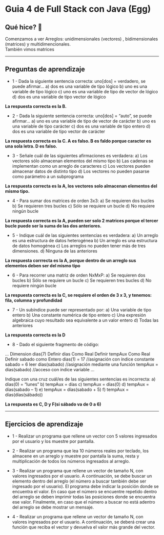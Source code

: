 # Guia 4 de Full Stack con Java (Egg)

## Qué hice? 🚀

Comenzamos a ver Arreglos: unidimensionales (vectores) , bidimensionales (matrices) y multidimencionales. <br>
También vimos matrices


---

## Preguntas de aprendizaje

* 1 -  Dada la siguiente sentencia correcta: uno[dos] = verdadero, se puede afirmar…
	a) dos es una variable de tipo lógico
	b) uno es una variable de tipo lógico
	c) uno es una variable de tipo de vector de lógico
	d) dos es una variable de tipo vector de lógico

**La respuesta correcta es la B.**

* 2 - Dada la siguiente sentencia correcta: uno[dos] = “auto”, se puede afirmar...
	a) uno es una variable de tipo de vector de carácter
	b) uno es una variable de tipo carácter
	c) dos es una variable de tipo entero
	d) dos es una variable de tipo vector de carácter

**La respuesta correcta es la C. A es falso. B es faldo porque caracter es una sola letra. D es falso.**

* 3 - Señale cuál de las siguientes afirmaciones es verdadera:
	a) Los vectores sólo almacenan elementos del mismo tipo
	b) Las cadenas se implementan como un arreglo de caracteres
	c) Los vectores pueden almacenar datos de distinto tipo
	d) Los vectores no pueden pasarse como parámetro a un subprograma
	
**La respuesta correcta es la A, los vectores solo almacenan elementos del mismo tipo.**

* 4 - Para sumar dos matrices de orden 3x3:
	a) Se requieren dos bucles
	b) Se requieren tres bucles
	c) Sólo se requiere un bucle
	d) No requiere ningún bucle

**La respuesta correcta es la A, pueden ser solo 2 matrices porque el tercer bucle puede ser la suma de las dos anteriores.**

* 5 - Indique cuál de las siguientes sentencias es verdadera:
	a) Un arreglo es una estructura de datos heterogénea
	b) Un arreglo es una estructura de datos homogénea
	c) Los arreglos no pueden tener más de tres dimensiones.
	d) Ninguna de las anteriores
	
**La respuesta corrrecta es la A, porque dentro de un arreglo sus elementos deben ser del mismo tipo**

* 6 - Para recorrer una matriz de orden NxMxP:
	a) Se requieren dos bucles
	b) Sólo se requiere un bucle
	c) Se requieren tres bucles
	d) No requiere ningún bucle
	
**La respuesta correcta es la C, se requiere el orden de 3 x 3, y tenemos: fila, columna y profundidad**

* 7 - Un subíndice puede ser representado por:
	a) Una variable de tipo entero
	b) Una constante numérica de tipo entero
	c) Una expresión algebraica cuyo resultado sea equivalente a un valor entero
	d) Todas las anteriores
	
**La respuesta correcta es la D**

* 8 - Dado el siguiente fragmento de código:

...
Dimension dias(7)
Definir dias Como Real
Definir tempAux Como Real
Definir sabado como Entero
dias(1) = 17 //asignación con índice constante
sabado = 6
leer dias(sabado) //asignación mediante una función
tempAux = dias(sabado) //acceso con índice variable
...

Indique con una cruz cuál/es de las siguientes sentencias es incorrecta:
a) días(0) = “lunes”
b) tempAux = días
c) tempAux = días(0)
d) tempAux = días(sabado – 1)
e) tempAux = días(sabado + 5)
f) tempAux = días(días(sábado))

**La respuesta es C, D y F(si sábado va de 0 a 6)**

---

## Ejercicios de aprendizaje

* 1 - Realizar un programa que rellene un vector con 5 valores ingresados por el usuario y los
muestre por pantalla.

* 2 - Realizar un programa que lea 10 números reales por teclado, los almacene en un arreglo
y muestre por pantalla la suma, resta y multiplicación de todos los números ingresados
al arreglo.

* 3 - Realizar un programa que rellene un vector de tamaño N, con valores ingresados por el
usuario. A continuación, se debe buscar un elemento dentro del arreglo (el número a
buscar también debe ser ingresado por el usuario). El programa debe indicar la posición
donde se encuentra el valor. En caso que el número se encuentre repetido dentro del
arreglo se deben imprimir todas las posiciones donde se encuentra ese valor.
Finalmente, en caso que el número a buscar no está adentro del arreglo se debe mostrar
un mensaje.

* 4 - Realizar un programa que rellene un vector de tamaño N, con valores ingresados por el
usuario. A continuación, se deberá crear una función que reciba el vector y devuelva el
valor más grande del vector.
